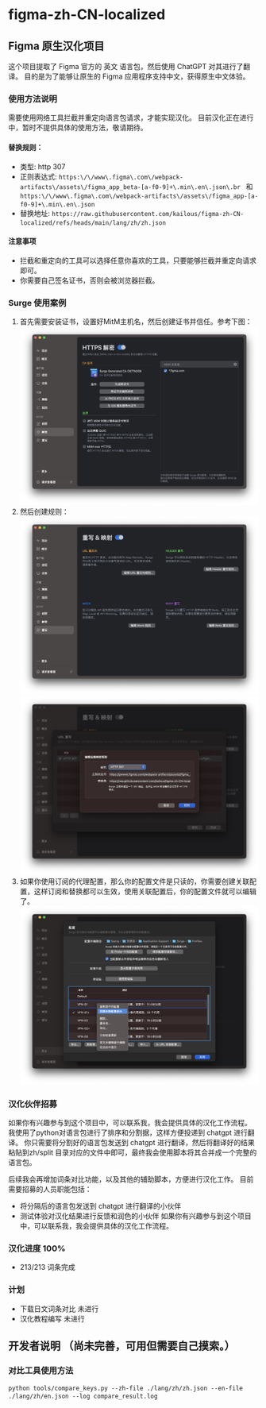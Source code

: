 # figma-zh-CN-localized
## Figma 原生汉化项目

这个项目提取了 Figma 官方的 英文 语言包，然后使用 ChatGPT 对其进行了翻译。
目的是为了能够让原生的 Figma 应用程序支持中文，获得原生中文体验。

### 使用方法说明
需要使用网络工具拦截并重定向语言包请求，才能实现汉化。
目前汉化正在进行中，暂时不提供具体的使用方法，敬请期待。
#### 替换规则：
- 类型: http 307
- 正则表达式: ```https:\/\/www\.figma\.com\/webpack-artifacts\/assets\/figma_app_beta-[a-f0-9]+\.min\.en\.json\.br ``` 和 ```https:\/\/www\.figma\.com\/webpack-artifacts\/assets\/figma_app-[a-f0-9]+\.min\.en\.json```
- 替换地址: ```https://raw.githubusercontent.com/kailous/figma-zh-CN-localized/refs/heads/main/lang/zh/zh.json ```

#### 注意事项
- 拦截和重定向的工具可以选择任意你喜欢的工具，只要能够拦截并重定向请求即可。
- 你需要自己签名证书，否则会被浏览器拦截。

### Surge 使用案例
1. 首先需要安装证书，设置好MitM主机名，然后创建证书并信任。参考下图：![image](help/Surge/01.png)
2. 然后创建规则：![image](help/Surge/02.png)![image](help/Surge/03.png)
3. 如果你使用订阅的代理配置，那么你的配置文件是只读的，你需要创建关联配置，这样订阅和替换都可以生效，使用关联配置后，你的配置文件就可以编辑了。![image](help/Surge/04.png)

### 汉化伙伴招募
如果你有兴趣参与到这个项目中，可以联系我，我会提供具体的汉化工作流程。
我使用了python对语言包进行了排序和分割据，这样方便投递到 chatgpt 进行翻译。
你只需要将分割好的语言包发送到 chatgpt 进行翻译，然后将翻译好的结果粘贴到zh/split 目录对应的文件中即可，最终我会使用脚本将其合并成一个完整的语言包。

后续我会再增加词条对比功能，以及其他的辅助脚本，方便进行汉化工作。
目前需要招募的人员职能包括：
- 将分隔后的语言包发送到 chatgpt 进行翻译的小伙伴
- 测试体验对汉化结果进行反馈和润色的小伙伴
如果你有兴趣参与到这个项目中，可以联系我，我会提供具体的汉化工作流程。

### 汉化进度 100%
- 213/213 词条完成
### 计划
- 下载日文词条对比 未进行
- 汉化教程编写 未进行



## 开发者说明 （尚未完善，可用但需要自己摸索。）
### 对比工具使用方法
```
python tools/compare_keys.py --zh-file ./lang/zh/zh.json --en-file ./lang/zh/en.json --log compare_result.log 
```